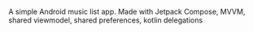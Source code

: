 A simple Android music list app. Made with Jetpack Compose, MVVM, shared viewmodel, shared preferences, kotlin delegations


